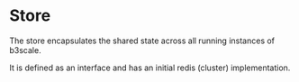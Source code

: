 # Store 

The store encapsulates the shared state across all running
instances of b3scale.

It is defined as an interface and has an initial
redis (cluster) implementation.


